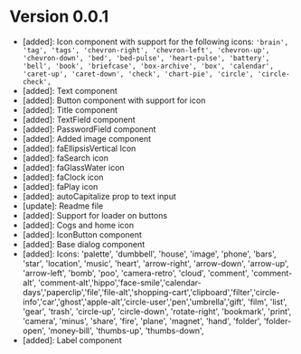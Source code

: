 # Version 0.0.1
- [added]: Icon component with support for the following icons: `'brain', 'tag', 'tags', 'chevron-right', 'chevron-left', 'chevron-up', 'chevron-down', 'bed', 'bed-pulse', 'heart-pulse', 'battery', 'bell', 'book', 'briefcase', 'box-archive', 'box', 'calendar', 'caret-up', 'caret-down', 'check', 'chart-pie', 'circle', 'circle-check', `
- [added]: Text component
- [added]: Button component with support for icon
- [added]: Title component
- [added]: TextField component
- [added]: PasswordField component
- [added]: Added image component
- [added]: faEllipsisVertical Icon
- [added]: faSearch icon
- [added]: faGlassWater icon
- [added]: faClock icon
- [added]: faPlay icon
- [added]: autoCapitalize prop to text input
- [update]: Readme file
- [added]: Support for loader on buttons
- [added]: Cogs and home icon
- [added]: IconButton component
- [added]: Base dialog component
- [added]: Icons: 'palette', 'dumbbell', 'house', 'image', 'phone', 'bars', 'star', 'location', 'music', 'heart', 'arrow-right', 'arrow-down', 'arrow-up', 'arrow-left', 'bomb', 'poo', 'camera-retro', 'cloud', 'comment', 'comment-alt', 'comment-alt','hippo','face-smile','calendar-days','paperclip','file','file-alt','shopping-cart','clipboard','filter','circle-info','car','ghost','apple-alt','circle-user','pen','umbrella','gift', 'film', 'list', 'gear', 'trash', 'circle-up', 'circle-down', 'rotate-right', 'bookmark', 'print', 'camera', 'minus', 'share', 'fire', 'plane', 'magnet', 'hand', 'folder', 'folder-open', 'money-bill', 'thumbs-up', 'thumbs-down',
- [added]: Label component